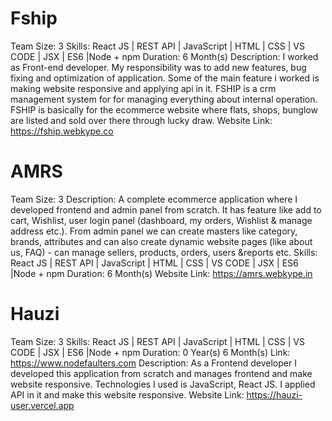 # Fship
Team Size: 3
Skills: React JS | REST API | JavaScript | HTML | CSS | VS CODE | JSX | ES6 |Node + npm
Duration: 6 Month(s)
Description: I worked as Front-end developer. My responsibility was to add new features, bug fixing and optimization of application. Some of the main feature i worked is making website responsive and applying api in it. FSHIP is a crm management system for for managing everything about internal operation. FSHIP is basically for the ecommerce website where flats, shops, bunglow are listed and sold over there through lucky draw.
Website Link: https://fship.webkype.co


# AMRS
Team Size: 3
Description: A complete ecommerce application where I developed frontend and admin panel from scratch. It has feature like add to cart, Wishlist, user login panel (dashboard, my orders, Wishlist & manage address etc.). From admin panel we can create masters like category, brands, attributes and can also create dynamic website pages (like about us, FAQ) - can manage sellers, products, orders, users &reports etc. Skills: React JS | REST API | JavaScript | HTML | CSS | VS CODE | JSX | ES6 |Node + npm
Duration: 6 Month(s)
Website Link: https://amrs.webkype.in

# Hauzi
Team Size: 3
Skills: React JS | REST API | JavaScript | HTML | CSS | VS CODE | JSX | ES6 |Node + npm
Duration: 0 Year(s) 6 Month(s)
Link: https://www.nodefaulters.com
Description: As a Frontend developer I developed this application from scratch and manages frontend and make website responsive.
Technologies I used is JavaScript, React JS. I applied API in it and make this website responsive.
Website Link: https://hauzi-user.vercel.app
